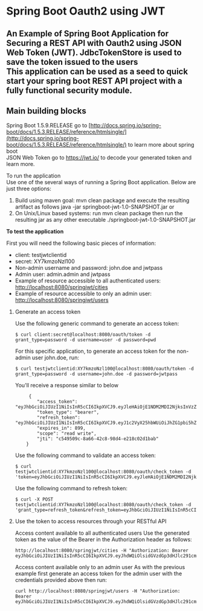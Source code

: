 # Spring Boot Oauth2 using JWT
An Example of Spring Boot Application for Securing a REST API with Oauth2 using JSON Web Token (JWT). JdbcTokenStore is used to save the token issued to the users</br>
This application can be used as a seed to quick start your spring boot REST API project with a fully functional security module.
---------------------
Main building blocks
---------------------
Spring Boot 1.5.9.RELEASE go to [http://docs.spring.io/spring-boot/docs/1.5.3.RELEASE/reference/htmlsingle/](http://docs.spring.io/spring-boot/docs/1.5.3.RELEASE/reference/htmlsingle/) to learn more about spring boot </br>
JSON Web Token go to []() https://jwt.io/ to decode your generated token and learn more.</br>


To run the application </br>
Use one of the several ways of running a Spring Boot application. Below are just three options:</br>

1. Build using maven goal: mvn clean package and execute the resulting artifact as follows java -jar springboot-jwt-1.0-SNAPSHOT.jar or </br>
2. On Unix/Linux based systems: run mvn clean package then run the resulting jar as any other executable ./springboot-jwt-1.0-SNAPSHOT.jar </br>

<b>To test the application </b>

First you will need the following basic pieces of information:</br>
- client: testjwtclientid </br>
- secret: XY7kmzoNzl100 </br>
- Non-admin username and password: john.doe and jwtpass
- Admin user: admin.admin and jwtpass
- Example of resource accessible to all authenticated users: [http://localhost:8080/springjwt/cities](http://localhost:8080/springjwt/cities) 
- Example of resource accessible to only an admin user: [http://localhost:8080/springjwt/users](http://localhost:8080/springjwt/users)

1. Generate an access token

    Use the following generic command to generate an access token:

    ```
    $ curl client:secret@localhost:8080/oauth/token -d grant_type=password -d username=user -d password=pwd
    ```

    For this specific application, to generate an access token for the non-admin user john.doe, run:
    ```
    $ curl testjwtclientid:XY7kmzoNzl100@localhost:8080/oauth/token -d grant_type=password -d username=john.doe -d password=jwtpass
    ```
    You'll receive a response similar to below
    
    ```
         {
            "access_token": "eyJhbGciOiJIUzI1NiIsInR5cCI6IkpXVCJ9.eyJleHAiOjE1NDM2MDI2NjksInVzZXJfbmFtZSI6ImFkbWluLmFkbWluIiwiYXV0aG9yaXRpZXMiOlsiU1RBTkRBUkRfVVNFUiIsIkFETUlOX1VTRVIiXSwianRpIjoiYzU0OTUwOWMtOGE2Ni00MmM4LTk4ZDQtZTIxOGMwMmQxYmFiIiwiY2xpZW50X2lkIjoidGVzdGp3dGNsaWVudGlkIiwic2NvcGUiOlsicmVhZCIsIndyaXRlIl19.hltbUwoJN9IQRLEHs_RnJS_MBaVMMzp0CjRB6paVGpY",
            "token_type": "bearer",
            "refresh_token": "eyJhbGciOiJIUzI1NiIsInR5cCI6IkpXVCJ9.eyJ1c2VyX25hbWUiOiJhZG1pbi5hZG1pbiIsInNjb3BlIjpbInJlYWQiLCJ3cml0ZSJdLCJhdGkiOiJjNTQ5NTA5Yy04YTY2LTQyYzgtOThkNC1lMjE4YzAyZDFiYWIiLCJleHAiOjE1NDYxOTM3NjksImF1dGhvcml0aWVzIjpbIlNUQU5EQVJEX1VTRVIiLCJBRE1JTl9VU0VSIl0sImp0aSI6IjU4MTkzMTNmLTg0YTAtNGM1Mi05ZGNiLThiZWM1ZTcwNWI1NiIsImNsaWVudF9pZCI6InRlc3Rqd3RjbGllbnRpZCJ9.yvZmi5SyVmXpVEFwyE2H2lZ6VuP4ZMYQ8udnPtiWIIs",
            "expires_in": 899,
            "scope": "read write",
            "jti": "c549509c-8a66-42c8-98d4-e218c02d1bab"
        }
    
    ```
    
    Use the following command to validate an access token:
    
    ```
    $ curl testjwtclientid:XY7kmzoNzl100@localhost:8080/oauth/check_token -d 'token=eyJhbGciOiJIUzI1NiIsInR5cCI6IkpXVCJ9.eyJleHAiOjE1NDM2MDI2NjksInVzZXJfbmFtZSI6ImFkbWluLmFkbWluIiwiYXV0aG9yaXRpZXMiOlsiU1RBTkRBUkRfVVNFUiIsIkFETUlOX1VTRVIiXSwianRpIjoiYzU0OTUwOWMtOGE2Ni00MmM4LTk4ZDQtZTIxOGMwMmQxYmFiIiwiY2xpZW50X2lkIjoidGVzdGp3dGNsaWVudGlkIiwic2NvcGUiOlsicmVhZCIsIndyaXRlIl19.hltbUwoJN9IQRLEHs_RnJS_MBaVMMzp0CjRB6paVGpY&undefined='    
    ```
    Use the following command to refresh token:
    
    ```
    $ curl -X POST testjwtclientid:XY7kmzoNzl100@localhost:8080/oauth/check_token -d 'grant_type=refresh_token&refresh_token=eyJhbGciOiJIUzI1NiIsInR5cCI6IkpXVCJ9.eyJ1c2VyX25hbWUiOiJqb2huLmRvZSIsInNjb3BlIjpbInJlYWQiLCJ3cml0ZSJdLCJhdGkiOiJkYmZiYjI5Mi00NjMyLTQ5ODEtYThjMi0xZjYxNGQ5MjgyY2QiLCJleHAiOjE1NDYxODk3NjcsImF1dGhvcml0aWVzIjpbIlNUQU5EQVJEX1VTRVIiXSwianRpIjoiZjdhZDNiYWMtOTViYy00ZTZhLTkzYTQtODg0NzQ0Y2M5ODc1IiwiY2xpZW50X2lkIjoidGVzdGp3dGNsaWVudGlkIn0.VD9AJeK6555CYk5DaKj7ik81c81C6gPypNhTlEs6bsY&undefined='
    ```
2. Use the token to access resources through your RESTful API
    
    Access content available to all authenticated users
    Use the generated token as the value of the Bearer in the Authorization header as follows:
    ```
    http://localhost:8080/springjwt/cities -H "Authorization: Bearer eyJhbGciOiJIUzI1NiIsInR5cCI6IkpXVCJ9.eyJhdWQiOlsidGVzdGp3dHJlc291cmNlaWQiXSwidXNlcl9uYW1lIjoiYWRtaW4uYWRtaW4iLCJzY29wZSI6WyJyZWFkIiwid3JpdGUiXSwiZXhwIjoxNDk0NDU0MjgyLCJhdXRob3JpdGllcyI6WyJTVEFOREFSRF9VU0VSIiwiQURNSU5fVVNFUiJdLCJqdGkiOiIwYmQ4ZTQ1MC03ZjVjLTQ5ZjMtOTFmMC01Nzc1YjdiY2MwMGYiLCJjbGllbnRfaWQiOiJ0ZXN0and0Y2xpZW50aWQifQ.rvEAa4dIz8hT8uxzfjkEJKG982Ree5PdUW17KtFyeec"
    ```
    
    Access content available only to an admin user
    As with the previous example first generate an access token for the admin user with the credentials provided above then run:
    ```
    curl http://localhost:8080/springjwt/users -H "Authorization: Bearer eyJhbGciOiJIUzI1NiIsInR5cCI6IkpXVCJ9.eyJhdWQiOlsidGVzdGp3dHJlc291cmNlaWQiXSwidXNlcl9uYW1lIjoiYWRtaW4uYWRtaW4iLCJzY29wZSI6WyJyZWFkIiwid3JpdGUiXSwiZXhwIjoxNDk0NDU0OTIzLCJhdXRob3JpdGllcyI6WyJTVEFOREFSRF9VU0VSIiwiQURNSU5fVVNFUiJdLCJqdGkiOiIyMTAzMjRmMS05MTE0LTQ1NGEtODRmMy1hZjUzZmUxNzdjNzIiLCJjbGllbnRfaWQiOiJ0ZXN0and0Y2xpZW50aWQifQ.OuprVlyNnKuLkoQmP8shP38G3Hje91GBhu4E0HD2Fes"
    ```
    
    



